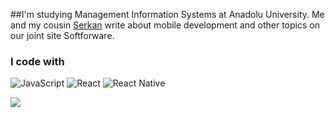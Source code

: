 ##I'm studying Management Information Systems at Anadolu University. Me and my cousin <a>[Serkan](https://github.com/serkannpolatt)</a> write about mobile development and other topics on our joint site Softforware.

### I code with

![JavaScript](https://img.shields.io/badge/javascript-%23323330.svg?style=for-the-badge&logo=javascript&logoColor=%23F7DF1E)
![React](https://img.shields.io/badge/react-%2320232a.svg?style=for-the-badge&logo=react&logoColor=%2361DAFB)
![React Native](https://img.shields.io/badge/react_native-%2320232a.svg?style=for-the-badge&logo=react&logoColor=%2361DAFB) 

[![](https://visitcount.itsvg.in/api?id=kadirmetin&icon=0&color=12)](https://visitcount.itsvg.in)
